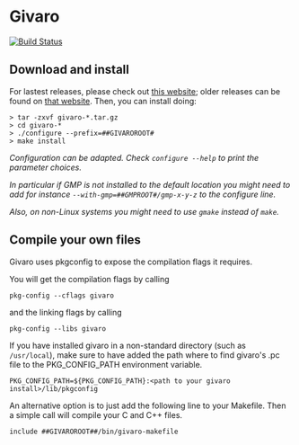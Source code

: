 Givaro
======

[![Build Status](https://ci.inria.fr/linbox/buildStatus/icon?job=Givaro)](https://ci.inria.fr/linbox/job/Givaro/)

Download and install
--------------------

For lastest releases, please check out [this website](http://github.com/linbox-team/givaro); older releases can be found on [that website](https://forge.imag.fr/frs/?group_id=187).
Then, you can install doing:

```
> tar -zxvf givaro-*.tar.gz
> cd givaro-*
> ./configure --prefix=##GIVAROROOT#
> make install
```

*Configuration can be adapted. Check `configure --help` to print the parameter choices.*

*In particular if GMP is not installed to the default location you might need to add for instance `--with-gmp=##GMPROOT#/gmp-x-y-z` to the configure line.*

*Also, on non-Linux systems you might need to use `gmake` instead of `make`.*

Compile your own files
----------------------

Givaro uses pkgconfig to expose the compilation flags it requires.

You will get the compilation flags by calling 
```
pkg-config --cflags givaro
``` 
and the linking flags by calling 
```
pkg-config --libs givaro
```

If you have installed givaro in a non-standard directory (such as `/usr/local`), make sure to have added the path where to find givaro's .pc file to the PKG_CONFIG_PATH environment variable.
```
PKG_CONFIG_PATH=${PKG_CONFIG_PATH}:<path to your givaro install>/lib/pkgconfig
```

An alternative option is to just add the following line to your Makefile. Then a simple call will compile your C and C++ files.
```
include ##GIVAROROOT##/bin/givaro-makefile
```
